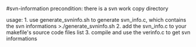 #svn-information
precondition:
	there is a svn work copy directory

usage:
	1. use generate_svninfo.sh to generate svn_info.c, which contains the svn informations
		>./generate_svninfo.sh
	2. add the svn_info.c to your makefile's source code files list
	3. compile and use the verinfo.c to get svn informations
